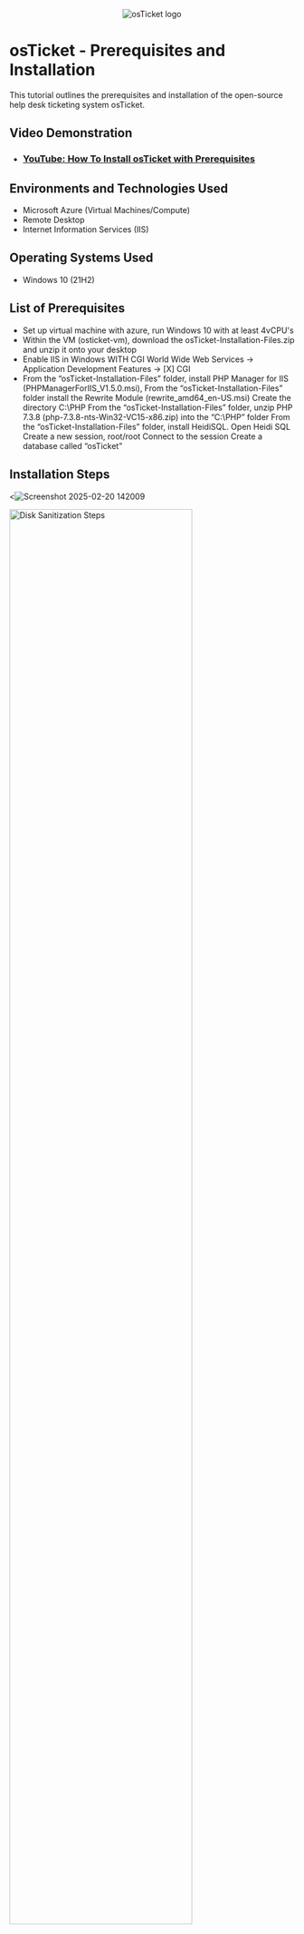 <p align="center">
<img src="https://i.imgur.com/Clzj7Xs.png" alt="osTicket logo"/>
</p>

<h1>osTicket - Prerequisites and Installation</h1>
This tutorial outlines the prerequisites and installation of the open-source help desk ticketing system osTicket.<br />


<h2>Video Demonstration</h2>

- ### [YouTube: How To Install osTicket with Prerequisites](https://www.youtube.com)

<h2>Environments and Technologies Used</h2>

- Microsoft Azure (Virtual Machines/Compute)
- Remote Desktop
- Internet Information Services (IIS)

<h2>Operating Systems Used </h2>

- Windows 10</b> (21H2)

<h2>List of Prerequisites</h2>

- Set up virtual machine with azure, run Windows 10 with at least 4vCPU's
- Within the VM (osticket-vm), download the osTicket-Installation-Files.zip and unzip it onto your desktop
- Enable IIS in Windows WITH CGI
World Wide Web Services -> Application Development Features -> [X] CGI
- From the “osTicket-Installation-Files” folder, install PHP Manager for IIS (PHPManagerForIIS_V1.5.0.msi),
From the “osTicket-Installation-Files” folder install the Rewrite Module (rewrite_amd64_en-US.msi)
Create the directory C:\PHP
From the “osTicket-Installation-Files” folder, unzip PHP 7.3.8 (php-7.3.8-nts-Win32-VC15-x86.zip) into the “C:\PHP” folder
From the “osTicket-Installation-Files” folder, install HeidiSQL.
Open Heidi SQL
Create a new session, root/root
Connect to the session
Create a database called “osTicket”


<h2>Installation Steps</h2>

<![Screenshot 2025-02-20 142009](https://github.com/user-attachments/assets/1e0be575-cfc7-4331-a880-67dd5b951fa0)

<img src="https://i.imgur.com/DJmEXEB.png" height="80%" width="80%" alt="Disk Sanitization Steps"/>

<p>![Screenshot 2025-02-20 142009](https://github.com/user-attachments/assets/7d14cc14-a85b-4597-9af8-5a2dd9fae2a5)

This first step is the step that begins the entire lab! I use Microsoft Azure to be able to do this lab without dirtying up my physical computer. As shown in the picture I am creating a virtual machine that I will later take the public IP address to then connect through remote desk top.
</p>
<br />

<p>
<img src="https://i.imgur.com/DJmEXEB.png" height="80%" width="80%" alt="Disk Sanitization Steps"/>
</p>
<p>
Lorem ipsum dolor sit amet, consectetur adipiscing elit, sed do eiusmod tempor incididunt ut labore et dolore magna aliqua. Ut enim ad minim veniam, quis nostrud exercitation ullamco laboris nisi ut aliquip ex ea commodo consequat. Duis aute irure dolor in reprehenderit in voluptate velit esse cillum dolore eu fugiat nulla pariatur.
</p>
<br />

<p>
<img src="https://i.imgur.com/DJmEXEB.png" height="80%" width="80%" alt="Disk Sanitization Steps"/>
</p>
<p>
Lorem ipsum dolor sit amet, consectetur adipiscing elit, sed do eiusmod tempor incididunt ut labore et dolore magna aliqua. Ut enim ad minim veniam, quis nostrud exercitation ullamco laboris nisi ut aliquip ex ea commodo consequat. Duis aute irure dolor in reprehenderit in voluptate velit esse cillum dolore eu fugiat nulla pariatur.
</p>
<br />

